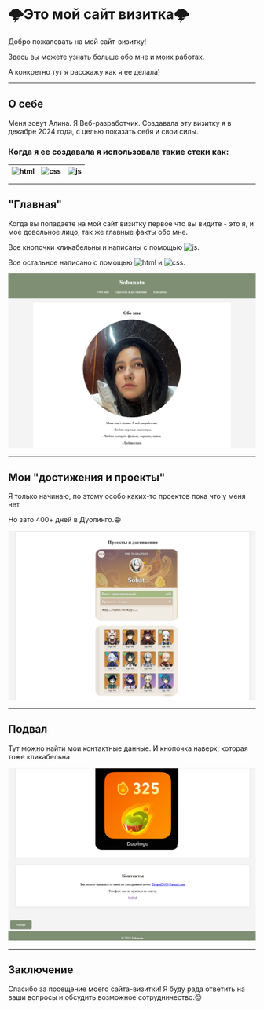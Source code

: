 # 🌩Это мой сайт визитка🌩

Добро пожаловать на мой сайт-визитку! 

Здесь вы можете узнать больше обо мне и моих работах.

А конкретно тут я расскажу как я ее делала)



---

## О себе

Меня зовут Алина. Я Веб-разработчик. Создавала эту визитку я в декабре 2024 года, с целью показать себя и свои силы.

### Когда я ее создавала я использовала такие стеки как:



| ![html](https://img.shields.io/badge/HTML-E34F26?style=for-the-badge&logo=html5&logoColor=white) | ![css](https://img.shields.io/badge/CSS-1572B6?style=for-the-badge&logo=css3&logoColor=white) | ![js](https://img.shields.io/badge/JavaScript-F7DF1E?style=for-the-badge&logo=javascript&logoColor=white) |
|------------------|------------------|------------------|


---
## "Главная"

Когда вы попадаете на мой сайт визитку первое что вы видите - это я, и мое довольное лицо, так же главные факты обо мне.

Все кнопочки кликабельны и написаны с помощью ![js](https://img.shields.io/badge/JavaScript-F7DF1E?style=for-the-badge&logo=javascript&logoColor=white).



Все остальное написано с помощью ![html](https://img.shields.io/badge/HTML-E34F26?style=for-the-badge&logo=html5&logoColor=white) и ![css](https://img.shields.io/badge/CSS-1572B6?style=for-the-badge&logo=css3&logoColor=white).


![Скриншот](https://github.com/Sobanata/Sobanata.github.io/raw/main/image/1.png)

---

## Мои "достижения и проекты"

Я только начинаю, по этому особо каких-то проектов пока что у меня нет.

Но зато 400+ дней в Дуолинго.😁


![Скриншот](https://github.com/Sobanata/Sobanata.github.io/raw/main/image/2.png)

---

## Подвал

Тут можно найти мои контактные данные.
И кнопочка наверх, которая тоже кликабельна


![Скриншот](https://github.com/Sobanata/Sobanata.github.io/raw/main/image/3.png)

---

## Заключение

Спасибо за посещение моего сайта-визитки! Я буду рада ответить на ваши вопросы и обсудить возможное сотрудничество.😊
